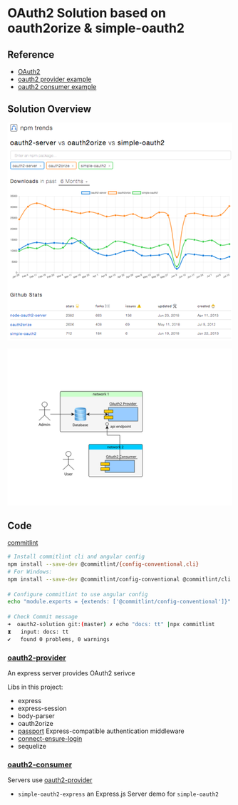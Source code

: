 # OAuth2 Solution based on oauth2orize & simple-oauth2

## Reference

- [OAuth2](http://wiki.li3huo.com/OAuth)
- [oauth2 provider example](https://github.com/gerges-beshay/oauth2orize-examples)
- [oauth2 consumer example](https://github.com/coolaj86/example-oauth2orize-consumer)

## Solution Overview

[![npm trends: oauth2-server vs oauth2orize vs simple-oauth2](./doc/npm-trends.png)](http://www.npmtrends.com/oauth2-server-vs-oauth2orize-vs-simple-oauth2)

![Deployment Diagram](./doc/deployment.svg)

## Code

[commitlint](https://www.npmjs.com/package/commitlint)

```bash
# Install commitlint cli and angular config
npm install --save-dev @commitlint/{config-conventional,cli}
# For Windows:
npm install --save-dev @commitlint/config-conventional @commitlint/cli

# Configure commitlint to use angular config
echo "module.exports = {extends: ['@commitlint/config-conventional']}" > commitlint.config.js

# Check Commit message
➜  oauth2-solution git:(master) ✗ echo "docs: tt" |npx commitlint
⧗   input: docs: tt
✔   found 0 problems, 0 warnings
```

### [oauth2-provider](./oauth2-provider)

An express server provides OAuth2 serivce

Libs in this project:

- express
- express-session
- body-parser
- oauth2orize
- [passport](https://www.npmjs.com/package/passport) Express-compatible authentication middleware
- [connect-ensure-login](https://www.npmjs.com/package/connect-ensure-login)
- sequelize

### [oauth2-consumer](./oauth2-consumer)

Servers use [oauth2-provider](./oauth2-provider)

- `simple-oauth2-express` an Express.js Server demo for `simple-oauth2`